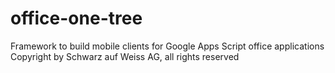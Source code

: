 # office-one-tree
Framework to build mobile clients for Google Apps Script office applications
Copyright by Schwarz auf Weiss AG, all rights reserved
